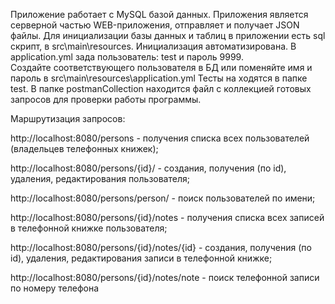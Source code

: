 

Приложение работает с MySQL базой данных. Приложения является серверной частью WEB-приложения, отправляет и получает JSON файлы.
Для инициализации базы данных и таблиц в приложении есть sql скрипт, в src\main\resources. Инициализация автоматизирована.
В application.yml зада пользователь: test и пароль 9999.  
Создайте соответствующего пользователя в БД или поменяйте имя и пароль в src\main\resources\application.yml
Тесты на ходятся в папке test.
В папке postmanCollection находится файл с коллекцией готовых запросов для проверки работы программы.

Маршрутизация запросов:

http://localhost:8080/persons - получения списка всех пользователей (владельцев телефонных книжек);

http://localhost:8080/persons/{id}/ - создания, получения (по id), удаления, редактирования пользователя;

http://localhost:8080/persons/person/ - поиск пользователей по имени;

http://localhost:8080/persons/{id}/notes - получения списка всех записей в телефонной книжке пользователя;

http://localhost:8080/persons/{id}/notes/{id} - создания, получения (по id), удаления, редактирования записи в телефонной книжке;

http://localhost:8080/persons/{id}/notes/note - поиск телефонной записи по номеру телефона
